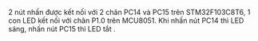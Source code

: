 2 nút nhấn được kết nối với 2 chân PC14 và PC15 trên STM32F103C8T6, 1 con LED kết nối với chân P1.0 trên MCU8051. Khi nhấn nút PC14 thì LED sáng, nhấn nút PC15 thì LED tắt .
